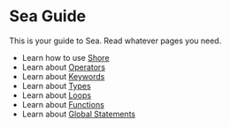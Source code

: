 # Sea Guide
This is your guide to Sea. Read whatever pages you need.<br>
- Learn how to use [Shore](/#/docs/runners/usage)
- Learn about [Operators](/#/docs/core/operators)
- Learn about [Keywords](/#/docs/core/keywords)
- Learn about [Types](/#/docs/core/types)
- Learn about [Loops](/#/docs/core/loops)
- Learn about [Functions](/#/docs/core/functions)
- Learn about [Global Statements](/#/docs/core/global-statements)
<br>